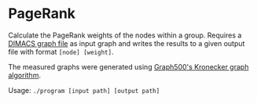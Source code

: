 # PageRank

Calculate the PageRank weights of the nodes within a group. Requires a [DIMACS graph file](https://www.diag.uniroma1.it//challenge9/format.shtml#graph) as input graph and writes the results to a given output file with format `[node] [weight]`.

The measured graphs were generated using [Graph500's Kronecker graph algorithm](https://github.com/pipieter/graph-generator).

Usage: `./program [input path] [output path]`